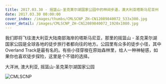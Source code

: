 ```yaml
---
title: 2017.03.30 - 摇篮山-圣克莱尔湖国家公园中的林间步道，澳大利亚塔斯马尼亚州 (© Sean Crane/Minden Pictures)
date: 2017.03.30 00:00:00
cover_index: /images/thumbs/CMLSCNP_ZH-CN12089840072_533x300.jpg
cover_detail: /images/CMLSCNP_ZH-CN12089840072_1920x1080.jpg
---
```


我们即将飞往澳大利亚大陆南部海岸的塔斯马尼亚，那里的摇篮山 - 圣克莱尔湖国家公园是全球各地的徒步旅行者都向往的地方。公园里有众多的徒步小径，其中Overland
Track是最有名的。有些小径穿梭在原始森林里，给人一种神秘感，如果你也喜欢徒步探险，这里是个不错的选择。

大洋洲, 澳大利亚, 摇篮山-圣克莱尔湖国家公园

![CMLSCNP](/images/CMLSCNP_ZH-CN12089840072_1920x1080.jpg)
